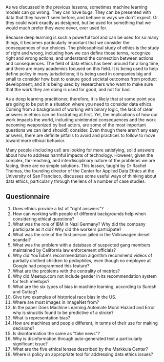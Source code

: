As we discussed in the previous lessons, sometimes machine learning models can go wrong. They can have bugs. They can be presented with data that they haven't seen before, and behave in ways we don't expect. Or they could work exactly as designed, but be used for something that we would much prefer they were never, ever used for.

Because deep learning is such a powerful tool and can be used for so many things, it becomes particularly important that we consider the consequences of our choices. The philosophical study of ethics is the study of right and wrong, including how we can define those terms, recognize right and wrong actions, and understand the connection between actions and consequences. The field of data ethics has been around for a long time, and there are many academics focused on this field. It is being used to help define policy in many jurisdictions; it is being used in companies big and small to consider how best to ensure good societal outcomes from product development; and it is being used by researchers who want to make sure that the work they are doing is used for good, and not for bad.

As a deep learning practitioner, therefore, it is likely that at some point you are going to be put in a situation where you need to consider data ethics. Coming from a background of working with binary logic, the lack of clear answers in ethics can be frustrating at first. Yet, the implications of how our work impacts the world, including unintended consequences and the work becoming weaponized by bad actors, are some of the most important questions we can (and should!) consider. Even though there aren't any easy answers, there are definite pitfalls to avoid and practices to follow to move toward more ethical behavior.

Many people (including us!) are looking for more satisfying, solid answers about how to address harmful impacts of technology. However, given the complex, far-reaching, and interdisciplinary nature of the problems we are facing, there are no simple solutions. This lesson, taught by Dr Rachel Thomas, the founding director of the Center for Applied Data Ethics at the University of San Francisco, discusses some useful ways of thinking about data ethics, particularly through the lens of a number of case studies.

## Questionnaire

1. Does ethics provide a list of "right answers"?
1. How can working with people of different backgrounds help when considering ethical questions?
1. What was the role of IBM in Nazi Germany? Why did the company participate as it did? Why did the workers participate?
1. What was the role of the first person jailed in the Volkswagen diesel scandal?
1. What was the problem with a database of suspected gang members maintained by California law enforcement officials?
1. Why did YouTube's recommendation algorithm recommend videos of partially clothed children to pedophiles, even though no employee at Google had programmed this feature?
1. What are the problems with the centrality of metrics?
1. Why did Meetup.com not include gender in its recommendation system for tech meetups?
1. What are the six types of bias in machine learning, according to Suresh and Guttag?
1. Give two examples of historical race bias in the US.
1. Where are most images in ImageNet from?
1. In the paper Does Machine Learning Automate Moral Hazard and Error why is sinusitis found to be predictive of a stroke?
1. What is representation bias?
1. How are machines and people different, in terms of their use for making decisions?
1. Is disinformation the same as "fake news"?
1. Why is disinformation through auto-generated text a particularly significant issue?
1. What are the five ethical lenses described by the Markkula Center?
1. Where is policy an appropriate tool for addressing data ethics issues?
